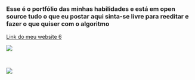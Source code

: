 
### Esse é o portfólio das minhas habilidades e está em open source tudo o que eu postar aqui sinta-se livre para reeditar e fazer o que quiser com o algoritmo
[Link do meu website 6][1]

![](https://i.ibb.co/jVqDfjx/logo2.png)

&nbsp;

![](https://i.ibb.co/K60fdW7/logo.png)

[1]: https://d3athk.github.io/Site_six/
